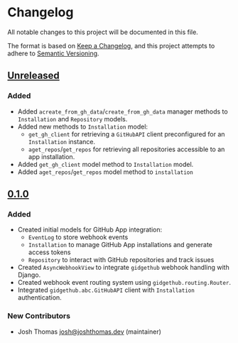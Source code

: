 # Changelog

All notable changes to this project will be documented in this file.

The format is based on [Keep a Changelog](https://keepachangelog.com/en/1.0.0/),
and this project attempts to adhere to [Semantic Versioning](https://semver.org/spec/v2.0.0.html).

<!--
## [${version}]
### Added - for new features
### Changed - for changes in existing functionality
### Deprecated - for soon-to-be removed features
### Removed - for now removed features
### Fixed - for any bug fixes
### Security - in case of vulnerabilities
[${version}]: https://github.com/joshuadavidthomas/bird/releases/tag/v${version}
-->

## [Unreleased]

### Added

- Added `acreate_from_gh_data`/`create_from_gh_data` manager methods to `Installation` and `Repository` models.
- Added new methods to `Installation` model:
  - `get_gh_client` for retrieving a `GitHubAPI` client preconfigured for an `Installation` instance.
  - `aget_repos`/`get_repos` for retrieving all repositories accessible to an app installation.
- Added `get_gh_client` model method to `Installation` model.
- Added `aget_repos`/`get_repos` model method to `installation`

## [0.1.0]

### Added

- Created initial models for GitHub App integration:
  - `EventLog` to store webhook events
  - `Installation` to manage GitHub App installations and generate access tokens
  - `Repository` to interact with GitHub repositories and track issues
- Created `AsyncWebhookView` to integrate `gidgethub` webhook handling with Django.
- Created webhook event routing system using `gidgethub.routing.Router`.
- Integrated `gidgethub.abc.GitHubAPI` client with `Installation` authentication.

### New Contributors

- Josh Thomas <josh@joshthomas.dev> (maintainer)

[unreleased]: https://github.com/joshuadavidthomas/django-github-app/compare/v0.1.0...HEAD
[0.1.0]: https://github.com/joshuadavidthomas/django-github-app/releases/tag/v0.1.0
